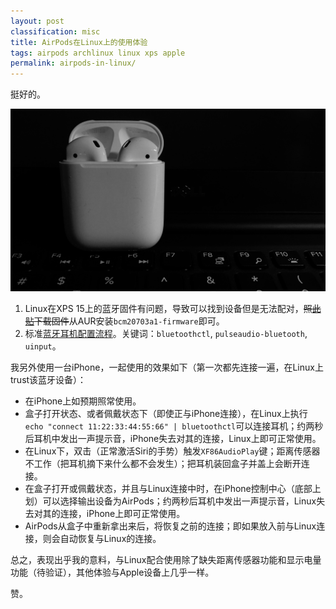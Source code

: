 ```yaml
---
layout: post
classification: misc
title: AirPods在Linux上的使用体验
tags: airpods archlinux linux xps apple
permalink: airpods-in-linux/
---
```


挺好的。

![](./images/airpods-linux.jpg)


1. Linux在XPS 15上的蓝牙固件有问题，导致可以找到设备但是无法配对，<del>照[此贴](https://bbs.archlinux.org/viewtopic.php?id=204739)下载固件</del>从AUR安装`bcm20703a1-firmware`即可。
2. 标准[蓝牙耳机配置流程](https://wiki.archlinux.org/index.php/Bluetooth_headset)。关键词：`bluetoothctl`, `pulseaudio-bluetooth`, `uinput`。

我另外使用一台iPhone，一起使用的效果如下（第一次都先连接一遍，在Linux上trust该蓝牙设备）：

- 在iPhone上如预期照常使用。
- 盒子打开状态、或者佩戴状态下（即使正与iPhone连接），在Linux上执行`echo "connect 11:22:33:44:55:66" | bluetoothctl`可以连接耳机；约两秒后耳机中发出一声提示音，iPhone失去对其的连接，Linux上即可正常使用。
- 在Linux下，双击（正常激活Siri的手势）触发`XF86AudioPlay`键；距离传感器不工作（把耳机摘下来什么都不会发生）；把耳机装回盒子并盖上会断开连接。
- 在盒子打开或佩戴状态，并且与Linux连接中时，在iPhone控制中心（底部上划）可以选择输出设备为AirPods；约两秒后耳机中发出一声提示音，Linux失去对其的连接，iPhone上即可正常使用。
- AirPods从盒子中重新拿出来后，将恢复之前的连接；即如果放入前与Linux连接，则会自动恢复与Linux的连接。

总之，表现出乎我的意料，与Linux配合使用除了缺失距离传感器功能和显示电量功能（待验证），其他体验与Apple设备上几乎一样。

赞。
